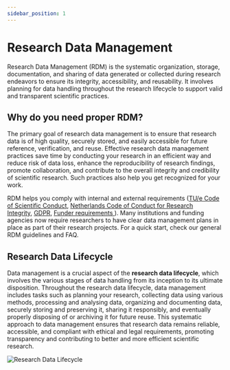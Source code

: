 ```yaml
---
sidebar_position: 1
---
```


# Research Data Management

Research Data Management (RDM) is the systematic organization, storage, documentation, and sharing of data generated or collected during research endeavors to ensure its integrity, accessibility, and reusability. It involves planning for data handling throughout the research lifecycle to support valid and transparent scientific practices.

## Why do you need proper RDM?

The primary goal of research data management is to ensure that research data is of high quality, securely stored, and easily accessible for future reference, verification, and reuse. Effective research data management practices save time by conducting your research in an efficient way and reduce risk of data loss, enhance the reproducibility of research findings, promote collaboration, and contribute to the overall integrity and credibility of scientific research. Such practices also help you get recognized for your work.

RDM helps you comply with internal and external requirements ([TU/e Code of Scientific Conduct](https://www.tue.nl/en/our-university/about-the-university/integrity/scientific-integrity/), [Netherlands Code of Conduct for Research Integrity](https://www.nwo.nl/sites/nwo/files/documents/Netherlands%2BCode%2Bof%2BConduct%2Bfor%2BResearch%2BIntegrity_2018_UK.pdf), [GDPR](https://gdpr-info.eu/), [Funder requirements ​](https://www.tue.nl/en/our-university/library/library-for-researchers-and-phds/research-data-management/rdm-themes/funder-requirements/)). Many institutions and funding agencies now require researchers to have clear data management plans in place as part of their research projects.
For a quick start, check our general RDM guidelines and FAQ.

## Research Data Lifecycle

Data management is a crucial aspect of the **research data lifecycle**, which involves the various stages of data handling from its inception to its ultimate disposition. Throughout the research data lifecycle, data management includes tasks such as planning your research, collecting data using various methods, processing and analysing data, organizing and documenting data, securely storing and preserving it, sharing it responsibly, and eventually properly disposing of or archiving it for future reuse. This systematic approach to data management ensures that research data remains reliable, accessible, and compliant with ethical and legal requirements, promoting transparency and contributing to better and more efficient scientific research.


![Research Data Lifecycle](https://github.com/user-attachments/assets/c7da5598-56cc-46aa-9c39-8003d9e78617)

